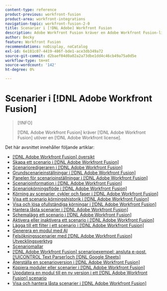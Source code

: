 ```yaml
---
content-type: reference
product-previous: workfront-fusion
product-area: workfront-integrations
navigation-topic: workfront-fusion-2-0
title: Scenarier i [!DNL Adobe] Workfront Fusion
description: Adobe Workfront Fusion kräver en Adobe Workfront Fusion-licens förutom en Adobe Workfront-licens.
author: Becky
feature: Workfront Fusion
recommendations: noDisplay, noCatalog
exl-id: 6e181c07-4419-486f-bde1-ace3db349a72
source-git-commit: d2baef04d0a02a2a73dbe1dd4c46cb49a75a0d5e
workflow-type: tm+mt
source-wordcount: '142'
ht-degree: 0%

---
```


# Scenarier i [!DNL Adobe Workfront Fusion]

>[!INFO]
>
>[!DNL Adobe Workfront Fusion] kräver [!DNL Adobe Workfront Fusion] utöver en [!DNL Adobe Workfront license].

Det här avsnittet innehåller följande artiklar:

* [[!DNL Adobe Workfront Fusion] översikt](../../workfront-fusion/scenarios/scenario-overview.md)
* [Skapa ett scenario i [!DNL Adobe Workfront Fusion]](../../workfront-fusion/scenarios/create-a-scenario.md)
* [Scenarioredigeraren i [!DNL Adobe Workfront Fusion]](../../workfront-fusion/scenarios/scenario-editor.md)
* [Grundscenarieinställningar i [!DNL Adobe Workfront Fusion]](../../workfront-fusion/scenarios/basic-scenario-settings.md)
* [Panelen för scenarioinställningar i [!DNL Adobe Workfront Fusion]](../../workfront-fusion/scenarios/scenario-settings-panel.md)
* [Scenarioinformation i [!DNL Adobe Workfront Fusion]](../../workfront-fusion/scenarios/scenario-detail.md)
* [Scenariokörningsflöde i [!DNL Adobe Workfront Fusion]](../../workfront-fusion/scenarios/scenario-execution-flow.md)
* [Körning av scenarier, cykler och faser i [!DNL Adobe Workfront Fusion]](../../workfront-fusion/scenarios/scenario-execution-cycles-phases.md)
* [Visa ett scenario körningshistorik i [!DNL Adobe Workfront Fusion]](../../workfront-fusion/scenarios/view-scenario-execution-history.md)
* [Visa och lösa ofullständiga körningar i [!DNL Adobe Workfront Fusion]](../../workfront-fusion/scenarios/view-and-resolve-incomplete-executions.md)
* [Hantera låsta scenarier i [!DNL Adobe Workfront Fusion]](../../workfront-fusion/scenarios/view-and-manage-locked-scenarios.md)
* [Schemalägg ett scenario i [!DNL Adobe Workfront Fusion]](../../workfront-fusion/scenarios/schedule-a-scenario.md)
* [Aktivera eller inaktivera ett scenario i [!DNL Adobe Workfront Fusion]](../../workfront-fusion/scenarios/activate-or-inactivate-scenario.md)
* [Lägga till ett filter i ett scenario i [!DNL Adobe Workfront Fusion]](../../workfront-fusion/scenarios/add-a-filter-to-a-scenario.md)
* [Generera en modul med AI](/help/quicksilver/workfront-fusion/scenarios/add-a-module-with-ai.md)
* [Felsökningsscenarier med [!DNL Adobe Workfront Fusion] Utvecklingsverktyg](../../workfront-fusion/scenarios/debug-scenarios-with-dev-tool.md)
* [Scenariomallar](../../workfront-fusion/scenarios/templates/fusion-templates.md)
* [[!DNL Adobe Workfront Fusion] scenarioexempel: ansluta e-post, [!UICONTROL Text Parser]och [!DNL Google Sheets]](../../workfront-fusion/scenarios/example-connect-email-text-parser-gsheets.md)
* [Återställa en scenarioversion i [!DNL Adobe Workfront Fusion]](../../workfront-fusion/scenarios/restore-a-scenario-version.md)
* [Kopiera moduler eller scenarier i [!DNL Adobe Workfront Fusion]](../../workfront-fusion/scenarios/copy-modules-or-scenarios.md)
* [Uppdatera en modul till en ny version i ett [!DNL Adobe Workfront Fusion] scenario](../../workfront-fusion/scenarios/update-module-to-new-version.md)
* [Visa och hantera låsta scenarier i [!DNL Adobe Workfront Fusion]](../../workfront-fusion/scenarios/view-and-manage-locked-scenarios.md)
